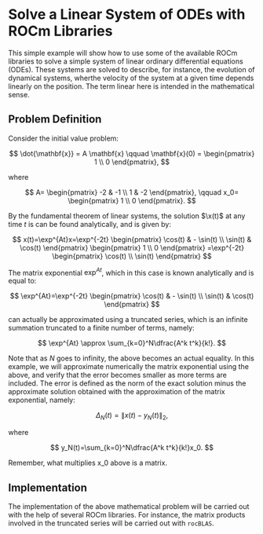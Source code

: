 # Solve a Linear System of ODEs with ROCm Libraries

This simple example will show how to use some of the available ROCm libraries to solve a simple system of linear ordinary differential equations (ODEs).
These systems are solved to describe, for instance, the evolution of dynamical systems, wherthe velocity of the system at a given time depends linearly on the position. The term linear here is intended in the mathematical sense.

## Problem Definition

Consider the initial value problem:

$$
\dot{\mathbf{x}} = A \mathbf{x} \qquad
\mathbf{x}(0) =
\begin{pmatrix}
1 \\
0
\end{pmatrix},
$$

where

$$
A=
\begin{pmatrix}
-2 & -1 \\
1 & -2
\end{pmatrix}, \qquad
x_0=
\begin{pmatrix}
1 \\
0
\end{pmatrix}.
$$

By the fundamental theorem of linear systems, the solution $\x(t)$ at any time $t$ is can be found analytically, and is given by:

$$
x(t)=\exp^{At}x=\exp^{-2t}
\begin{pmatrix}
\cos(t) & - \sin(t) \\
\sin(t) & \cos(t)
\end{pmatrix}
\begin{pmatrix}
1 \\
0
\end{pmatrix}
=\exp^{-2t}
\begin{pmatrix}
\cos(t) \\
\sin(t)
\end{pmatrix}
$$

The matrix exponential $\exp^{At}$, which in this case is known analytically and is equal to:

$$
\exp^{At}=\exp^{-2t}
\begin{pmatrix}
\cos(t) & - \sin(t) \\
\sin(t) & \cos(t)
\end{pmatrix}
$$

can actually be approximated using a truncated series, which is an infinite summation truncated to a finite number of terms, namely:

$$
\exp^{At} \approx \sum_{k=0}^N\dfrac{A^k t^k}{k!}.
$$

Note that as $N$ goes to infinity, the above becomes an actual equality. In this example, we will approximate numerically the matrix exponential using the above, and verify that the error becomes smaller as more terms are included. The error is defined as the norm of the exact solution minus the approximate solution obtained with the approximation of the matrix exponential, namely:

$$
\Delta_N(t)=\|x(t)-y_N(t)\|_2,
$$

where

$$
y_N(t)=\sum_{k=0}^N\dfrac{A^k t^k}{k!}x_0.
$$

Remember, what multiplies x_0 above is a matrix.

## Implementation

The implementation of the above mathematical problem will be carried out with the help of several ROCm libraries. For instance, the matrix products involved in the truncated series will be carried out with `rocBLAS`.
